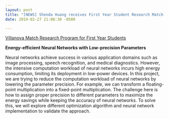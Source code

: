 ```yaml
---
layout: post
title: "[NEWS] Shenda Huang receives First Year Student Research Match Program from Villanova University to work on low precision deep neural networks."
date: 2019-02-27 21:08:30 -0500

---
```

[Villanova Match Research Program for First Year Students](https://www1.villanova.edu/villanova/provost/crf/undergraduate-research/villanova-match-research-program.html)

**Energy-efficient Neural Networks with Low-precision Parameters**

Neural networks achieve success in various application domains such as image processing, speech recognition, and medical diagnostics. However, the intensive computation workload of neural networks incurs high energy consumption, limiting its deployment in low-power devices. In this project, we are trying to reduce the computation workload of neural networks by lowering the parameter precision. For example, we can transform a floating-point multiplication into a fixed-point multiplication. The challenge here is how to assign proper precision to different parameters to maximize the energy savings while keeping the accuracy of neural networks. To solve this, we will explore different optimization algorithm and neural network implementation to validate the approach.
